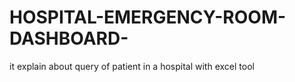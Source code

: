 # HOSPITAL-EMERGENCY-ROOM-DASHBOARD-
it explain about query of patient in a hospital with excel tool
